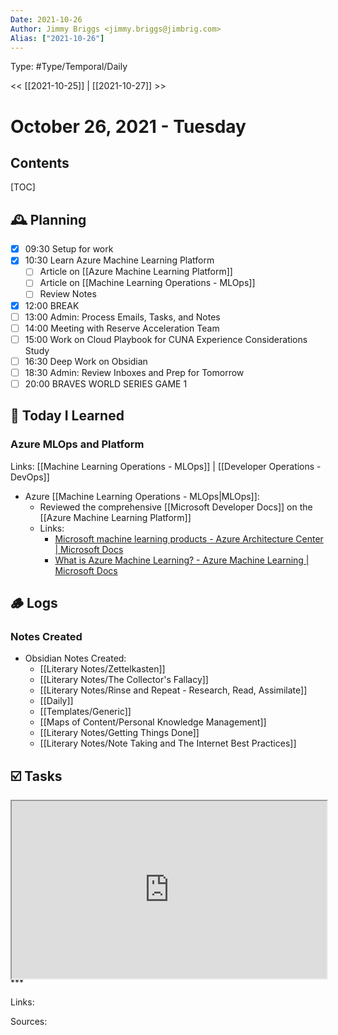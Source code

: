 ```yaml
---
Date: 2021-10-26
Author: Jimmy Briggs <jimmy.briggs@jimbrig.com>
Alias: ["2021-10-26"]
---
```


Type: #Type/Temporal/Daily

<< [[2021-10-25]] | [[2021-10-27]] >>

# October 26, 2021 - Tuesday

## Contents

[TOC]

## 🕰️ Planning

- [x] 09:30 Setup for work
- [x] 10:30 Learn Azure Machine Learning Platform
	- [ ] Article on [[Azure Machine Learning Platform]]
	- [ ] Article on [[Machine Learning Operations - MLOps]]
	- [ ] Review Notes
- [x] 12:00 BREAK
- [ ] 13:00 Admin: Process Emails, Tasks, and Notes
- [ ] 14:00 Meeting with Reserve Acceleration Team
- [ ] 15:00 Work on Cloud Playbook for CUNA Experience Considerations Study
- [ ] 16:30 Deep Work on Obsidian
- [ ] 18:30 Admin: Review Inboxes and Prep for Tomorrow
- [ ] 20:00 BRAVES WORLD SERIES GAME 1

## 🏫 Today I Learned

### Azure MLOps and Platform

Links: [[Machine Learning Operations - MLOps]] | [[Developer Operations - DevOps]] 

- Azure [[Machine Learning Operations - MLOps|MLOps]]:
	- Reviewed the comprehensive [[Microsoft Developer Docs]] on the [[Azure Machine Learning Platform]]
	- Links:
		-  [Microsoft machine learning products - Azure Architecture Center | Microsoft Docs](https://docs.microsoft.com/en-us/azure/architecture/data-guide/technology-choices/data-science-and-machine-learning)
		-  [What is Azure Machine Learning? - Azure Machine Learning | Microsoft Docs](https://docs.microsoft.com/en-us/azure/machine-learning/overview-what-is-azure-machine-learning) 


## 🪵 Logs

### Notes Created

- Obsidian Notes Created: 
	- [[Literary Notes/Zettelkasten]]
	- [[Literary Notes/The Collector's Fallacy]]
	- [[Literary Notes/Rinse and Repeat - Research, Read, Assimilate]]
	- [[Daily]]
	- [[Templates/Generic]]
	- [[Maps of Content/Personal Knowledge Management]]
	- [[Literary Notes/Getting Things Done]]
	- [[Literary Notes/Note Taking and The Internet Best Practices]]

## ☑️ Tasks

<div style="display: block; position: relative; width: 100%; height: 0px; --aspect-ratio:9/16; padding-bottom: calc(var(--aspect-ratio) * 100%);"><iframe src="https://todoist.com/app/today" allow="fullscreen" style="position: absolute; top: 0px; left: 0px; height: 100%; width: 100%;"></iframe></div>
***

Links:

Sources: